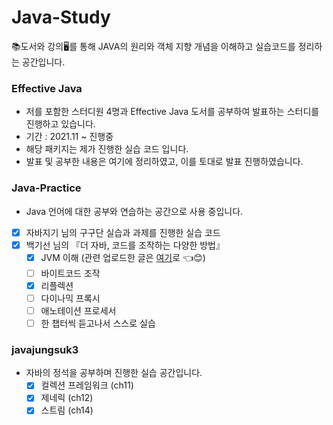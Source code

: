 # Java-Study
📚도서와 강의🖥️를 통해 JAVA의 원리와 객체 지향 개념을 이해하고 실습코드를 정리하는 공간입니다.

### Effective Java
- 저를 포함한 스터디원 4명과 Effective Java 도서를 공부하여 발표하는 스터디를 진행하고 있습니다.
- 기간 : 2021.11 ~ 진행중
- 해당 패키지는 제가 진행한 실습 코드 입니다.
- 발표 및 공부한 내용은 여기에 정리하였고, 이를 토대로 발표 진행하였습니다.

### Java-Practice
- Java 언어에 대한 공부와 연습하는 공간으로 사용 중입니다.
- [X] 자바지기 님의 구구단 실습과 과제를 진행한 실습 코드
- [X] 백기선 님의 『더 자바, 코드를 조작하는 다양한 방법』
  - [X] JVM 이해   (관련 업로드한 글은 [여기](https://thisisprogrammingworld.tistory.com/174)로 👈😊)
  - [ ] 바이트코드 조작
  - [X] 리플렉션
  - [ ] 다이나믹 프록시
  - [ ] 애노테이션 프로세서
  - [ ] 한 챕터씩 듣고나서 스스로 실습
  
### javajungsuk3
- 자바의 정석을 공부하며 진행한 실습 공간입니다.
  - [X] 컬렉션 프레임워크 (ch11)
  - [X] 제네릭  (ch12)
  - [X] 스트림  (ch14)
